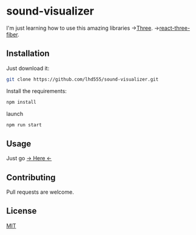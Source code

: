 # sound-visualizer

I'm just learning how to use this amazing libraries
->[Three](https://github.com/mrdoob/three.js/).
->[react-three-fiber](https://github.com/react-spring/react-three-fiber).

## Installation

Just download it:
```bash
git clone https://github.com/lhd555/sound-visualizer.git
```

Install the requirements:
```bash
npm install
```

launch
```bash
npm run start
```
## Usage
Just go [-> Here <-](http://lhdi.github.io/sound-visualizer)

## Contributing
Pull requests are welcome.

## License
[MIT](https://choosealicense.com/licenses/mit/)
